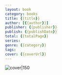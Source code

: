 ```yaml
---
layout: book
category: books
title: {{title}}
author: [{{author}}]
publisher: {{publisher}}
publish: {{publishDate}}
total: {{totalPage}}
series: 
genre: {{category}}
tags: 
cover: {{coverUrl}}
---
```


![cover|150]({{coverUrl}})
